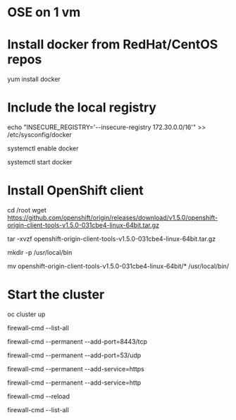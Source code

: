 # OSE on 1 vm
# Install docker from RedHat/CentOS repos
yum install docker
# Include the local registry
echo "INSECURE_REGISTRY='--insecure-registry 172.30.0.0/16'" >> /etc/sysconfig/docker

systemctl enable docker

systemctl start docker

# Install OpenShift client
cd /root
wget https://github.com/openshift/origin/releases/download/v1.5.0/openshift-origin-client-tools-v1.5.0-031cbe4-linux-64bit.tar.gz

tar -xvzf openshift-origin-client-tools-v1.5.0-031cbe4-linux-64bit.tar.gz

mkdir -p /usr/local/bin

mv openshift-origin-client-tools-v1.5.0-031cbe4-linux-64bit/* /usr/local/bin/

# Start the cluster
oc cluster up

 firewall-cmd --list-all 
 
 firewall-cmd --permanent --add-port=8443/tcp
 
 firewall-cmd --permanent --add-port=53/udp
 
 firewall-cmd --permanent --add-service=https
 
 firewall-cmd --permanent --add-service=http
 
 firewall-cmd --reload
 
 firewall-cmd --list-all
